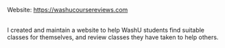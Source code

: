 Website: https://washucoursereviews.com <br><br>

I created and maintain a website to help WashU students find suitable classes for themselves, and review classes they have taken
to help others. 